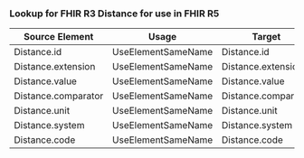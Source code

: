 ### Lookup for FHIR R3 Distance for use in FHIR R5

| Source Element | Usage | Target |
| -------------- | ----- | ------ |
| Distance.id | UseElementSameName | Distance.id |
| Distance.extension | UseElementSameName | Distance.extension |
| Distance.value | UseElementSameName | Distance.value |
| Distance.comparator | UseElementSameName | Distance.comparator |
| Distance.unit | UseElementSameName | Distance.unit |
| Distance.system | UseElementSameName | Distance.system |
| Distance.code | UseElementSameName | Distance.code |
